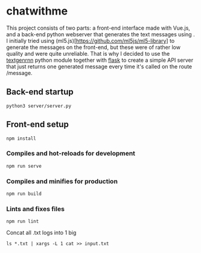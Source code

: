 # chatwithme

This project consists of two parts: a front-end interface made with Vue.js, and a back-end python webserver that generates the text messages using . I initially tried using (ml5.js)[https://github.com/ml5js/ml5-library] to generate the messages on the front-end, but these were of rather low quality and were quite unreliable. That is why I decided to use the [textgenrnn](https://github.com/minimaxir/textgenrnn) python module together with [flask](https://github.com/pallets/flask) to create a simple API server that just returns one generated message every time it's called on the route /message.

## Back-end startup
```
python3 server/server.py
```

## Front-end setup
```
npm install
```

### Compiles and hot-reloads for development
```
npm run serve
```

### Compiles and minifies for production
```
npm run build
```

### Lints and fixes files
```
npm run lint
```

Concat all .txt logs into 1 big
```
ls *.txt | xargs -L 1 cat >> input.txt
```
